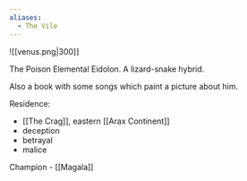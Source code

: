 ```yaml
---
aliases:
  - The Vile
---
```

![[venus.png|300]]

The Poison Elemental Eidolon. A lizard-snake hybrid.

Also a book with some songs which paint a picture about him.

Residence:
- [[The Crag]], eastern [[Arax Continent]]
- deception
- betrayal
- malice

Champion - [[Magala]]